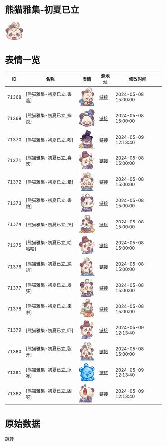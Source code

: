 # 熊猫雅集-初夏已立

<img src="./cover.png" height="60" alt="cover" />

# 表情一览

|ID|名称|表情|源地址|修改时间|
|----|----|----|----|----|
|71368|[熊猫雅集-初夏已立_害羞]|<img src="./pic/071368_%5B熊猫雅集-初夏已立_害羞%5D.png" height="60" alt="害羞"/>|[链接](https://i0.hdslb.com/bfs/garb/239a052f185e16864439dfe05251f948bf43318b.png)|2024-05-08 15:00:00|
|71369|[熊猫雅集-初夏已立_摔跤]|<img src="./pic/071369_%5B熊猫雅集-初夏已立_摔跤%5D.png" height="60" alt="摔跤"/>|[链接](https://i0.hdslb.com/bfs/garb/dc4ea3c2a0f4576adcff6cb3c94983ba1e2a270d.png)|2024-05-08 15:00:00|
|71370|[熊猫雅集-初夏已立_唉]|<img src="./pic/071370_%5B熊猫雅集-初夏已立_唉%5D.png" height="60" alt="唉"/>|[链接](https://i0.hdslb.com/bfs/garb/f07cd86827a74c97332fd8130094afac25c334ef.png)|2024-05-09 12:13:40|
|71371|[熊猫雅集-初夏已立_喜欢]|<img src="./pic/071371_%5B熊猫雅集-初夏已立_喜欢%5D.png" height="60" alt="喜欢"/>|[链接](https://i0.hdslb.com/bfs/garb/ea22640ea34195d935bd2ce90382f12171d3ac1b.png)|2024-05-08 15:00:00|
|71372|[熊猫雅集-初夏已立_晕]|<img src="./pic/071372_%5B熊猫雅集-初夏已立_晕%5D.png" height="60" alt="晕"/>|[链接](https://i0.hdslb.com/bfs/garb/e1fa7c40eee63d07eba7feb3006403470b74f5c2.png)|2024-05-08 15:00:00|
|71373|[熊猫雅集-初夏已立_害怕]|<img src="./pic/071373_%5B熊猫雅集-初夏已立_害怕%5D.png" height="60" alt="害怕"/>|[链接](https://i0.hdslb.com/bfs/garb/24a9a942d1408c8ef47ca8687ae18733c3c53ad1.png)|2024-05-08 15:00:00|
|71374|[熊猫雅集-初夏已立_哭]|<img src="./pic/071374_%5B熊猫雅集-初夏已立_哭%5D.png" height="60" alt="哭"/>|[链接](https://i0.hdslb.com/bfs/garb/2af9fa3bce3999fb5d05f257f40b81962a9c245a.png)|2024-05-08 15:00:00|
|71375|[熊猫雅集-初夏已立_哈哈哈]|<img src="./pic/071375_%5B熊猫雅集-初夏已立_哈哈哈%5D.png" height="60" alt="哈哈哈"/>|[链接](https://i0.hdslb.com/bfs/garb/bf911ce6f0784bf2637b68130bb082b15f7cc8d2.png)|2024-05-08 15:00:00|
|71376|[熊猫雅集-初夏已立_尴尬]|<img src="./pic/071376_%5B熊猫雅集-初夏已立_尴尬%5D.png" height="60" alt="尴尬"/>|[链接](https://i0.hdslb.com/bfs/garb/21cf6c40f6cff3d390fbd67bf70a40ecf52bdc13.png)|2024-05-08 15:00:00|
|71377|[熊猫雅集-初夏已立_发狂]|<img src="./pic/071377_%5B熊猫雅集-初夏已立_发狂%5D.png" height="60" alt="发狂"/>|[链接](https://i0.hdslb.com/bfs/garb/86ee2b437d57ab2d58bb236be3d3c3460660bd86.png)|2024-05-08 15:00:00|
|71378|[熊猫雅集-初夏已立_来啦]|<img src="./pic/071378_%5B熊猫雅集-初夏已立_来啦%5D.png" height="60" alt="来啦"/>|[链接](https://i0.hdslb.com/bfs/garb/f982d2f8935b99e265861b4461e48ef31ed65a90.png)|2024-05-08 15:00:00|
|71379|[熊猫雅集-初夏已立_吓]|<img src="./pic/071379_%5B熊猫雅集-初夏已立_吓%5D.png" height="60" alt="吓"/>|[链接](https://i0.hdslb.com/bfs/garb/d32270bba3cfaefe4ec75fd9fe2c25aa516e3344.png)|2024-05-09 12:13:40|
|71380|[熊猫雅集-初夏已立_裂开]|<img src="./pic/071380_%5B熊猫雅集-初夏已立_裂开%5D.png" height="60" alt="裂开"/>|[链接](https://i0.hdslb.com/bfs/garb/bf6ccfaab3792a5d0cb67c91b439d6b282d8f19f.png)|2024-05-08 15:00:00|
|71381|[熊猫雅集-初夏已立_冰冻]|<img src="./pic/071381_%5B熊猫雅集-初夏已立_冰冻%5D.png" height="60" alt="冰冻"/>|[链接](https://i0.hdslb.com/bfs/garb/d7dbd0bf7d15facdc21a3d74b5245b3dc1a44395.png)|2024-05-09 12:13:40|
|71382|[熊猫雅集-初夏已立_困呀]|<img src="./pic/071382_%5B熊猫雅集-初夏已立_困呀%5D.png" height="60" alt="困呀"/>|[链接](https://i0.hdslb.com/bfs/garb/f7ec4b6be3825185e49176950d5f1e38d0ad52e5.png)|2024-05-09 12:13:40|

# 原始数据

[跳转](./raw.json)

